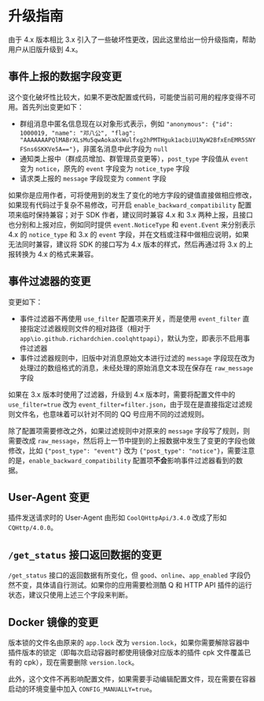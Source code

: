 # 升级指南

由于 4.x 版本相比 3.x 引入了一些破坏性更改，因此这里给出一份升级指南，帮助用户从旧版升级到 4.x。

## 事件上报的数据字段变更

这个变化破坏性比较大，如果不更改配置或代码，可能使当前可用的程序变得不可用。首先列出变更如下：

- 群组消息中匿名信息现在以对象形式表示，例如 `"anonymous": {"id": 1000019, "name": "邓八公", "flag": "AAAAAAAPQlMABrXLsMu5qwAokaXsWulfxg2hPMTHguk1acbiU1NyW2BfxEnEMR5SNYFSns6SKKVe5A=="}`，非匿名消息中此字段为 `null`
- 通知类上报中（群成员增加、群管理员变更等），`post_type` 字段值从 `event` 变为 `notice`，原先的 `event` 字段变为 `notice_type` 字段
- 请求类上报的 `message` 字段现变为 `comment` 字段

如果你是应用作者，可将使用到的发生了变化的地方字段的键值直接做相应修改，如果现有代码过于复杂不易修改，可开启 `enable_backward_compatibility` 配置项来临时保持兼容；对于 SDK 作者，建议同时兼容 4.x 和 3.x 两种上报，且接口也分别和上报对应，例如同时提供 `event.NoticeType` 和 `event.Event` 来分别表示 4.x 的 `notice_type` 和 3.x 的 `event` 字段，并在文档或注释中做相应说明，如果无法同时兼容，建议将 SDK 的接口写为 4.x 版本的样式，然后再通过将 3.x 的上报转换为 4.x 的格式来兼容。

## 事件过滤器的变更

变更如下：

- 事件过滤器不再使用 `use_filter` 配置项来开关，而是使用 `event_filter` 直接指定过滤器规则文件的相对路径（相对于 `app\io.github.richardchien.coolqhttpapi`），默认为空，即表示不启用事件过滤器
- 事件过滤器规则中，旧版中对消息原始文本进行过滤的 `message` 字段现在改为处理过的数组格式的消息，未经处理的原始消息文本现在保存在 `raw_message` 字段

如果在 3.x 版本时使用了过滤器，升级到 4.x 版本时，需要将配置文件中的 `use_filter=true` 改为 `event_filter=filter.json`，由于现在是直接指定过滤规则文件名，也意味着可以针对不同的 QQ 号应用不同的过滤规则。

除了配置项需要修改之外，如果过滤规则中对原来的 `message` 字段写了规则，则需要改成 `raw_message`，然后将上一节中提到的上报数据中发生了变更的字段也做修改，比如 `{"post_type": "event"}` 改为 `{"post_type": "notice"}`，需要注意的是，`enable_backward_compatibility` 配置项**不会**影响事件过滤器看到的数据。

## User-Agent 变更

插件发送请求时的 User-Agent 由形如 `CoolQHttpApi/3.4.0` 改成了形如 `CQHttp/4.0.0`。

## `/get_status` 接口返回数据的变更

`/get_status` 接口的返回数据有所变化，但 `good`、`online`、`app_enabled` 字段仍然不变，具体请自行测试。如果你的应用需要检测酷 Q 和 HTTP API 插件的运行状态，建议只使用上述三个字段来判断。

## Docker 镜像的变更

版本锁的文件名由原来的 `app.lock` 改为 `version.lock`，如果你需要解除容器中插件版本的锁定（即每次启动容器时都使用镜像对应版本的插件 cpk 文件覆盖已有的 cpk），现在需要删除 `version.lock`。

此外，这个文件不再影响配置文件，如果需要手动编辑配置文件，现在需要在容器启动的环境变量中加入 `CONFIG_MANUALLY=true`。
